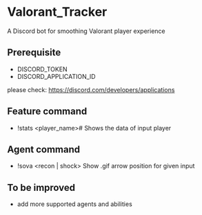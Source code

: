 # Valorant_Tracker
A Discord bot for smoothing Valorant player experience

## Prerequisite
- DISCORD_TOKEN
- DISCORD_APPLICATION_ID

please check: https://discord.com/developers/applications

## Feature command
- !stats <player_name>#<tag> Shows the data of input player

## Agent command
- !sova <recon | shock> <map> Show .gif arrow position for given input

## To be improved
- add more supported agents and abilities
